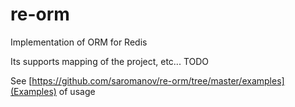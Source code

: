# re-orm
Implementation of ORM for Redis

Its supports mapping of the project, etc...
TODO

See [https://github.com/saromanov/re-orm/tree/master/examples](Examples) of usage
